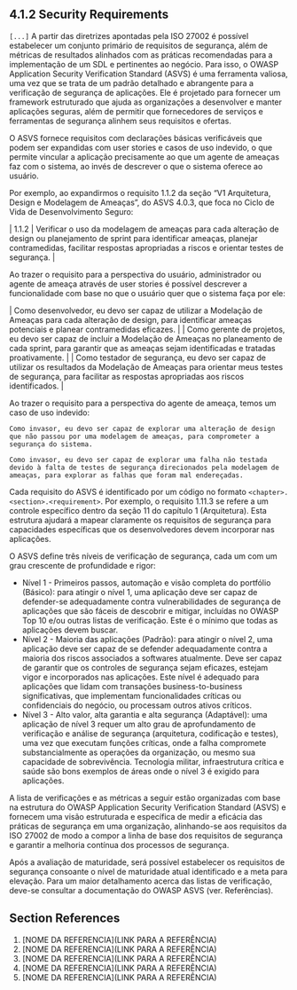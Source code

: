 ## 4.1.2 Security Requirements <!-- lembre-se que há o conjunto de requisitos de segurança provenientes dos SLC e da conformidade, e os requisitos de segurança específicos de cada projeto levantados durante a modelação de ameaças. Isso deve ficar muito bem marcado -->

`[...]` A partir das diretrizes apontadas pela ISO 27002 é possível estabelecer um conjunto primário de requisitos de segurança, além de métricas de resultados alinhados com as práticas recomendadas para a implementação de um SDL e pertinentes ao negócio. Para isso, o OWASP Application Security Verification Standard (ASVS) é uma ferramenta valiosa, uma vez que se trata de um padrão detalhado e abrangente para a verificação de segurança de aplicações. Ele é projetado para fornecer um framework estruturado que ajuda as organizações a desenvolver e manter aplicações seguras, além de permitir que fornecedores de serviços e ferramentas de segurança alinhem seus requisitos e ofertas.

O ASVS fornece requisitos com declarações básicas verificáveis que podem ser expandidas com user stories e casos de uso indevido,  o que permite vincular a aplicação precisamente ao que um agente de ameaças faz com o sistema, ao invés de descrever o que o sistema oferece ao usuário.  

Por exemplo, ao expandirmos o requisito 1.1.2 da seção “V1 Arquitetura, Design e Modelagem de Ameaças”, do ASVS 4.0.3, que foca no Ciclo de Vida de Desenvolvimento Seguro:

| 1.1.2  | Verificar o uso da modelagem de ameaças para cada alteração de design ou planejamento de sprint para identificar ameaças, planejar contramedidas, facilitar respostas apropriadas a riscos e orientar testes de segurança. |

Ao trazer o requisito para a perspectiva do usuário, administrador ou agente de ameaça através de user stories é possível descrever a funcionalidade com base no que o usuário quer que o sistema faça por ele:

| Como desenvolvedor, eu devo ser capaz de utilizar a Modelação de Ameaças para cada alteração de design, para identificar ameaças potenciais e planear contramedidas eficazes.   |
|   Como gerente de projetos, eu devo ser capaz de incluir a Modelação de Ameaças no planeamento de cada sprint, para garantir que as ameaças sejam identificadas e tratadas proativamente. |
|   Como testador de segurança, eu devo ser capaz de utilizar os resultados da Modelação de Ameaças para orientar meus testes de segurança, para facilitar as respostas apropriadas aos riscos identificados.   |

Ao trazer o requisito para a perspectiva do agente de ameaça, temos um caso de uso indevido:

`Como invasor, eu devo ser capaz de explorar uma alteração de design que não passou por uma modelagem de ameaças, para comprometer a segurança do sistema.`

`Como invasor, eu devo ser capaz de explorar uma falha não testada devido à falta de testes de segurança direcionados pela modelagem de ameaças, para explorar as falhas que foram mal endereçadas.`

Cada requisito do ASVS é identificado por um código no formato `<chapter>.<section>.<requirement>`. Por exemplo, o requisito 1.11.3 se refere a um controle específico dentro da seção 11 do capítulo 1 (Arquitetura). Esta estrutura ajudará a mapear claramente os requisitos de segurança para capacidades específicas que os desenvolvedores devem incorporar nas aplicações.

O ASVS define três níveis de verificação de segurança, cada um com um grau crescente de profundidade e rigor:

* Nível 1 - Primeiros passos, automação e visão completa do portfólio (Básico): para atingir o nível 1, uma aplicação deve ser capaz de defender-se adequadamente contra vulnerabilidades de segurança de aplicações que são fáceis de descobrir e mitigar, incluídas no OWASP Top 10 e/ou outras listas de verificação. Este é o mínimo que todas as aplicações devem buscar.
* Nível 2 - Maioria das aplicações (Padrão): para atingir o nível 2, uma aplicação deve ser capaz de se defender adequadamente contra a maioria dos riscos associados a softwares atualmente. Deve ser capaz de garantir que os controles de segurança sejam eficazes, estejam vigor e incorporados nas aplicações. Este nível é adequado para aplicações que lidam com transações business-to-business significativas, que implementam funcionalidades críticas ou confidenciais do negócio, ou processam outros ativos críticos.
* Nível 3 - Alto valor, alta garantia e alta segurança (Adaptável): uma aplicação de nível 3 requer um alto grau de aprofundamento de verificação e análise de segurança (arquitetura, codificação e testes), uma vez que executam funções críticas, onde a falha compromete substancialmente as operações da organização, ou mesmo sua capacidade de sobrevivência. Tecnologia militar, infraestrutura crítica e saúde são bons exemplos de áreas onde o nível 3 é exigido para aplicações.

A lista de verificações e as métricas a seguir estão organizadas com base na estrutura do OWASP Application Security Verification Standard (ASVS) e fornecem uma visão estruturada e específica de medir a eficácia das práticas de segurança em uma organização, alinhando-se aos requisitos da ISO 27002 de modo a compor a linha de base dos requisitos de segurança e garantir a melhoria contínua dos processos de segurança. 

Após a avaliação de maturidade, será possível estabelecer os requisitos de segurança consoante o nível de maturidade atual identificado e a meta para elevação. Para um maior detalhamento acerca das listas de verificação, deve-se consultar a documentação do OWASP ASVS (ver. Referências).

## Section References

1. <a name="ref-?"></a>[NOME DA REFERENCIA](LINK PARA A REFERÊNCIA) <!-- REF-? -->
2. <a name="ref-?"></a>[NOME DA REFERENCIA](LINK PARA A REFERÊNCIA) <!-- REF-? -->
3. <a name="ref-?"></a>[NOME DA REFERENCIA](LINK PARA A REFERÊNCIA) <!-- REF-? -->
4. <a name="ref-?"></a>[NOME DA REFERENCIA](LINK PARA A REFERÊNCIA) <!-- REF-? -->
5. <a name="ref-?"></a>[NOME DA REFERENCIA](LINK PARA A REFERÊNCIA) <!-- REF-? -->